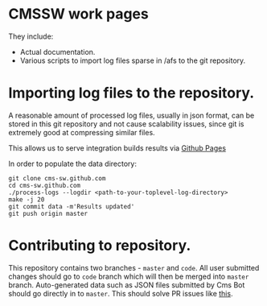 CMSSW work pages
================


They include:

- Actual documentation.
- Various scripts to import log files sparse in /afs to the git repository. 

Importing log files to the repository.
======================================

A reasonable amount of processed log files, usually in json format, can be 
stored in this git repository and not cause scalability issues, since git 
is extremely good at compressing similar files.

This allows us to serve integration builds results via [Github
Pages](http://pages.github.com)

In order to populate the data directory:

```
git clone cms-sw.github.com
cd cms-sw.github.com
./process-logs --logdir <path-to-your-toplevel-log-directory>
make -j 20
git commit data -m'Results updated'
git push origin master
```

Contributing to repository.
=====================

This repository contains two branches - `master` and `code`. All user submitted changes should go to `code` branch which will then be merged into `master` branch. Auto-generated data such as JSON files submitted by Cms Bot should go directly in to `master`. This should solve PR issues like [this](https://github.com/cms-sw/cms-sw.github.io/pull/74).
